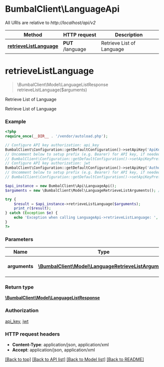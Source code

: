 # BumbalClient\LanguageApi

All URIs are relative to *http://localhost/api/v2*

Method | HTTP request | Description
------------- | ------------- | -------------
[**retrieveListLanguage**](LanguageApi.md#retrieveListLanguage) | **PUT** /language | Retrieve List of Language


# **retrieveListLanguage**
> \BumbalClient\Model\LanguageListResponse retrieveListLanguage($arguments)

Retrieve List of Language

Retrieve List of Language

### Example
```php
<?php
require_once(__DIR__ . '/vendor/autoload.php');

// Configure API key authorization: api_key
BumbalClient\Configuration::getDefaultConfiguration()->setApiKey('ApiKey', 'YOUR_API_KEY');
// Uncomment below to setup prefix (e.g. Bearer) for API key, if needed
// BumbalClient\Configuration::getDefaultConfiguration()->setApiKeyPrefix('ApiKey', 'Bearer');
// Configure API key authorization: jwt
BumbalClient\Configuration::getDefaultConfiguration()->setApiKey('Authorization', 'YOUR_API_KEY');
// Uncomment below to setup prefix (e.g. Bearer) for API key, if needed
// BumbalClient\Configuration::getDefaultConfiguration()->setApiKeyPrefix('Authorization', 'Bearer');

$api_instance = new BumbalClient\Api\LanguageApi();
$arguments = new \BumbalClient\Model\LanguageRetrieveListArguments(); // \BumbalClient\Model\LanguageRetrieveListArguments | Language RetrieveList Arguments

try {
    $result = $api_instance->retrieveListLanguage($arguments);
    print_r($result);
} catch (Exception $e) {
    echo 'Exception when calling LanguageApi->retrieveListLanguage: ', $e->getMessage(), PHP_EOL;
}
?>
```

### Parameters

Name | Type | Description  | Notes
------------- | ------------- | ------------- | -------------
 **arguments** | [**\BumbalClient\Model\LanguageRetrieveListArguments**](../Model/LanguageRetrieveListArguments.md)| Language RetrieveList Arguments |

### Return type

[**\BumbalClient\Model\LanguageListResponse**](../Model/LanguageListResponse.md)

### Authorization

[api_key](../../README.md#api_key), [jwt](../../README.md#jwt)

### HTTP request headers

 - **Content-Type**: application/json, application/xml
 - **Accept**: application/json, application/xml

[[Back to top]](#) [[Back to API list]](../../README.md#documentation-for-api-endpoints) [[Back to Model list]](../../README.md#documentation-for-models) [[Back to README]](../../README.md)

